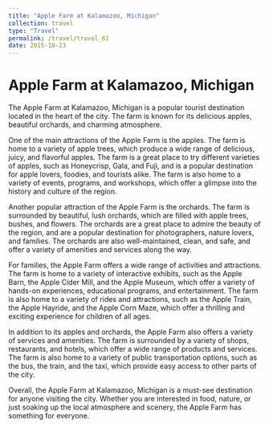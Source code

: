 ```yaml
---
title: "Apple Farm at Kalamazoo, Michigan"
collection: travel
type: "Travel"
permalink: /travel/travel_61
date: 2015-10-23
---
```


# Apple Farm at Kalamazoo, Michigan
The Apple Farm at Kalamazoo, Michigan is a popular tourist destination located in the heart of the city. The farm is known for its delicious apples, beautiful orchards, and charming atmosphere.

One of the main attractions of the Apple Farm is the apples. The farm is home to a variety of apple trees, which produce a wide range of delicious, juicy, and flavorful apples. The farm is a great place to try different varieties of apples, such as Honeycrisp, Gala, and Fuji, and is a popular destination for apple lovers, foodies, and tourists alike. The farm is also home to a variety of events, programs, and workshops, which offer a glimpse into the history and culture of the region.

Another popular attraction of the Apple Farm is the orchards. The farm is surrounded by beautiful, lush orchards, which are filled with apple trees, bushes, and flowers. The orchards are a great place to admire the beauty of the region, and are a popular destination for photographers, nature lovers, and families. The orchards are also well-maintained, clean, and safe, and offer a variety of amenities and services along the way.

For families, the Apple Farm offers a wide range of activities and attractions. The farm is home to a variety of interactive exhibits, such as the Apple Barn, the Apple Cider Mill, and the Apple Museum, which offer a variety of hands-on experiences, educational programs, and entertainment. The farm is also home to a variety of rides and attractions, such as the Apple Train, the Apple Hayride, and the Apple Corn Maze, which offer a thrilling and exciting experience for children of all ages.

In addition to its apples and orchards, the Apple Farm also offers a variety of services and amenities. The farm is surrounded by a variety of shops, restaurants, and hotels, which offer a wide range of products and services. The farm is also home to a variety of public transportation options, such as the bus, the train, and the taxi, which provide easy access to other parts of the city.

Overall, the Apple Farm at Kalamazoo, Michigan is a must-see destination for anyone visiting the city. Whether you are interested in food, nature, or just soaking up the local atmosphere and scenery, the Apple Farm has something for everyone.
